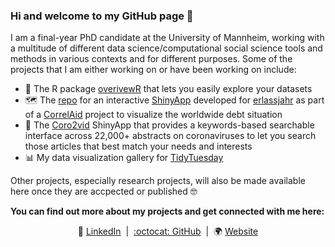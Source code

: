 ### Hi and welcome to my GitHub page 👋

I am a final-year PhD candidate at the University of Mannheim, working with a multitude of different data science/computational social science tools and methods in various contexts and for different purposes. Some of the projects that I am either working on or have been working on include:

- :microscope: The R package [overivewR](https://github.com/cosimameyer/overviewR) that lets you easily explore your datasets
- :world_map: The [repo](https://github.com/CorrelAid/erlassjahr) for an interactive [ShinyApp](https://erlassjahr.de/informieren/karte-ueberschuldete-staaten-weltweit/) developed for [erlassjahr](https://erlassjahr.de) as part of a [CorrelAid](https://correlaid.org/en/) project to visualize the worldwide debt situation
- :microbe: The [Coro2vid](https://github.com/dennis-hammerschmidt/Coro2vid-19) ShinyApp that provides a keywords-based searchable interface across 22,000+ abstracts on coronaviruses to let you search those articles that best match your needs and interests
- :bar_chart: My data visualization gallery for [TidyTuesday](https://github.com/dennis-hammerschmidt/tidy_tuesday)

Other projects, especially research projects, will also be made available here once they are accpected or published :nerd_face:

**You can find out more about my projects and get connected with me here:**
<div align="center">

:necktie: [LinkedIn][LinkedIn]&nbsp;&nbsp;|&nbsp;&nbsp;[:octocat: GitHub][GitHub]&nbsp;&nbsp;|&nbsp;&nbsp;:earth_africa: [Website][Website]

</div>

<!--
Quick Link 
-->

[LinkedIn]:https://www.linkedin.com/in/dennis-hammerschmidt/
[GitHub]:https://github.com/dennis-hammerschmidt/
[Website]:https://dennis-hammerschmidt.rbind.io/

<!--
**dennis-hammerschmidt/dennis-hammerschmidt** is a ✨ _special_ ✨ repository because its `README.md` (this file) appears on your GitHub profile.

Here are some ideas to get you started:

- 🔭 I’m currently working on ...
- 🌱 I’m currently learning ...
- 👯 I’m looking to collaborate on ...
- 🤔 I’m looking for help with ...
- 💬 Ask me about ...
- 📫 How to reach me: ...
- 😄 Pronouns: ...
- ⚡ Fun fact: ...
-->
